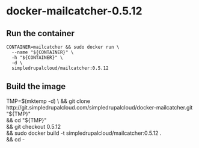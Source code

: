 docker-mailcatcher-0.5.12
=========================

Run the container
-----------------

    CONTAINER=mailcatcher && sudo docker run \
      --name "${CONTAINER}" \
      -h "${CONTAINER}" \
      -d \
      simpledrupalcloud/mailcatcher:0.5.12

Build the image
---------------

  TMP=$(mktemp -d) \
    && git clone http://git.simpledrupalcloud.com/simpledrupalcloud/docker-mailcatcher.git "${TMP}" \
    && cd "${TMP}" \
    && git checkout 0.5.12 \
    && sudo docker build -t simpledrupalcloud/mailcatcher:0.5.12 . \
    && cd -